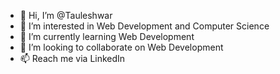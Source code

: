 - 👋 Hi, I’m @Tauleshwar
- 👀 I’m interested in Web Development and Computer Science
- 🌱 I’m currently learning Web Development
- 💞️ I’m looking to collaborate on Web Development
- 📫 Reach me via LinkedIn

<!---
Tauleshwar/Tauleshwar is a ✨ special ✨ repository because its `README.md` (this file) appears on your GitHub profile.
You can click the Preview link to take a look at your changes.
--->
